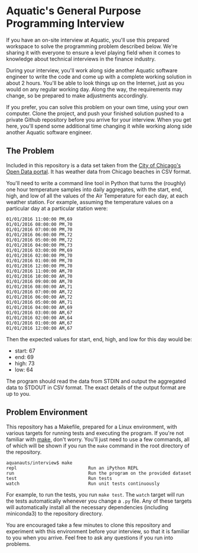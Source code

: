# Aquatic's General Purpose Programming Interview

If you have an on-site interview at Aquatic, you'll use this prepared workspace to solve the programming problem described below. We're sharing it with everyone to ensure a level playing field when it comes to knowledge about technical interviews in the finance industry.

During your interview, you'll work along side another Aquatic software engineer to write the code and come up with a complete working solution in about 2 hours. You'll be able to look things up on the Internet, just as you would on any regular working day. Along the way, the requirements may change, so be prepared to make adjustments accordingly.

If you prefer, you can solve this problem on your own time, using your own computer. Clone the project, and push your finished solution pushed to a private Github repository before you arrive for your interview. When you get here, you'll spend some additional time changing it while working along side another Aquatic software engineer.

## The Problem

Included in this repository is a data set taken from the [City of Chicago's Open Data portal](https://data.cityofchicago.org/). It has weather data from Chicago beaches in CSV format.

You'll need to write a command line tool in Python that turns the (roughly) one hour temperature samples into daily aggregates, with the start, end, high, and low of all the values of the Air Temperature for each day, at each weather station. For example, assuming the temperature values on a particular day at a particular station were:

```
01/01/2016 11:00:00 PM,69
01/01/2016 08:00:00 PM,70
01/01/2016 07:00:00 PM,70
01/01/2016 06:00:00 PM,72
01/01/2016 05:00:00 PM,72
01/01/2016 04:00:00 PM,73
01/01/2016 03:00:00 PM,69
01/01/2016 02:00:00 PM,70
01/01/2016 01:00:00 PM,70
01/01/2016 12:00:00 PM,70
01/01/2016 11:00:00 AM,70
01/01/2016 10:00:00 AM,70
01/01/2016 09:00:00 AM,70
01/01/2016 08:00:00 AM,71
01/01/2016 07:00:00 AM,72
01/01/2016 06:00:00 AM,72
01/01/2016 05:00:00 AM,71
01/01/2016 04:00:00 AM,69
01/01/2016 03:00:00 AM,67
01/01/2016 02:00:00 AM,64
01/01/2016 01:00:00 AM,67
01/01/2016 12:00:00 AM,67
```

Then the expected values for start, end, high, and low for this day would be:

* start: 67
* end: 69
* high: 73
* low: 64

The program should read the data from STDIN and output the aggregated data to STDOUT in CSV format. The exact details of the output format are up to you.

## Problem Environment

This repository has a Makefile, prepared for a Linux environment, with various targets for running tests and executing the program. If you're not familiar with [make](http://matt.might.net/articles/intro-to-make/), don't worry. You'll just need to use a few commands, all of which will be shown if you run the `make` command in the root directory of the repository.

```
aquanauts/interview$ make
repl                           Run an iPython REPL
run                            Run the program on the provided dataset
test                           Run tests
watch                          Run unit tests continuously
```

For example, to run the tests, you run `make test`. The `watch` target will run the tests automatically whenever you change a `.py` file. Any of these targets will automatically install all the necessary dependencies (including miniconda3) to the repository directory.

You are encouraged take a few minutes to clone this repository and experiment with this environment before your interview, so that it is familiar to you when you arrive. Feel free to ask any questions if you run into problems.

